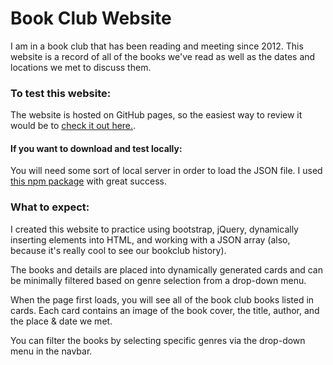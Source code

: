 
# Book Club Website

I am in a book club that has been reading and meeting since 2012. This website is a record of all of the books we've read as well as the dates and locations we met to discuss them.

### To test this website:

The website is hosted on GitHub pages, so the easiest way to review it would be to [check it out here.](https://cgrimaud.github.io/bookclub/#). 


#### If you want to download and test locally:

You will need some sort of local server in order to load the JSON file. I used [this npm package](https://www.npmjs.com/package/local-web-server) with great success.


### What to expect:

I created this website to practice using bootstrap, jQuery, dynamically inserting elements into HTML, and working with a JSON array (also, because it's really cool to see our bookclub history).

The books and details are placed into dynamically generated cards and can be minimally filtered based on genre selection from a drop-down menu. 

When the page first loads, you will see all of the book club books listed in cards. Each card contains an image of the book cover, the title, author, and the place & date we met. 

You can filter the books by selecting specific genres via the drop-down menu in the navbar. 









